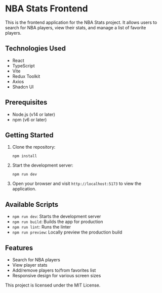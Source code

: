 # NBA Stats Frontend

This is the frontend application for the NBA Stats project.
It allows users to search for NBA players, view their stats, and manage a list of favorite players.

## Technologies Used

- React
- TypeScript
- Vite
- Redux Toolkit
- Axios
- Shadcn UI

## Prerequisites

- Node.js (v14 or later)
- npm (v6 or later)

## Getting Started

1. Clone the repository:
   ```
   npm install
   ```

3. Start the development server:
   ```
   npm run dev
   ```

4. Open your browser and visit `http://localhost:5173` to view the application.

## Available Scripts

- `npm run dev`: Starts the development server
- `npm run build`: Builds the app for production
- `npm run lint`: Runs the linter
- `npm run preview`: Locally preview the production build


## Features
- Search for NBA players
- View player stats
- Add/remove players to/from favorites list
- Responsive design for various screen sizes

This project is licensed under the MIT License.